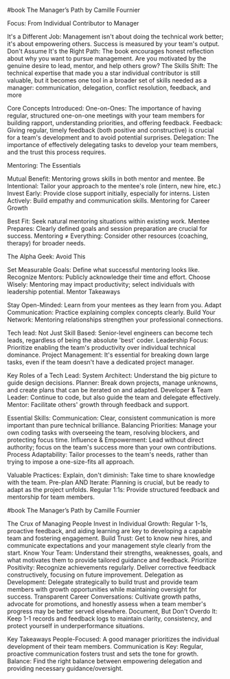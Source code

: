 #book The Manager’s Path by Camille Fournier

Focus:  From Individual Contributor to Manager

It's a Different Job: Management isn't about doing the technical work better; it's about empowering
others. Success is measured by your team's output.
Don't Assume It's the Right Path: The book encourages honest reflection about why you want to pursue
management. Are you motivated by the genuine desire to lead, mentor, and help others grow?
The Skills Shift: The technical expertise that made you a star individual contributor is still
valuable, but it becomes one tool in a broader set of skills needed as a manager: communication,
delegation, conflict resolution, feedback, and more

Core Concepts Introduced:
One-on-Ones: The importance of having regular, structured one-on-one meetings with your team members
for building rapport, understanding priorities, and offering feedback.
Feedback: Giving regular, timely feedback (both positive and constructive) is crucial for a team's
development and to avoid potential surprises.
Delegation: The importance of effectively delegating tasks to develop your team members, and the
trust this process requires.

Mentoring: The Essentials

Mutual Benefit: Mentoring grows skills in both mentor and mentee.
Be Intentional: Tailor your approach to the mentee's role (intern, new hire, etc.)
Invest Early: Provide close support initially, especially for interns.
Listen Actively: Build empathy and communication skills.
Mentoring for Career Growth

Best Fit: Seek natural mentoring situations within existing work.
Mentee Prepares: Clearly defined goals and session preparation are crucial for success.
Mentoring ≠ Everything: Consider other resources (coaching, therapy) for broader needs.

The Alpha Geek: Avoid This

Set Measurable Goals: Define what successful mentoring looks like.
Recognize Mentors: Publicly acknowledge their time and effort.
Choose Wisely: Mentoring may impact productivity; select individuals with leadership potential.
Mentor Takeaways

Stay Open-Minded: Learn from your mentees as they learn from you.
Adapt Communication: Practice explaining complex concepts clearly.
Build Your Network: Mentoring relationships strengthen your professional connections.

Tech lead:
Not Just Skill Based: Senior-level engineers can become tech leads, regardless of being the
absolute 'best' coder.
Leadership Focus: Prioritize enabling the team's productivity over individual technical dominance.
Project Management: It's essential for breaking down large tasks, even if the team doesn't have a
dedicated project manager.

Key Roles of a Tech Lead:
System Architect: Understand the big picture to guide design decisions.
Planner: Break down projects, manage unknowns, and create plans that can be iterated on and adapted.
Developer & Team Leader: Continue to code, but also guide the team and delegate effectively.
Mentor: Facilitate others' growth through feedback and support.

Essential Skills:
Communication: Clear, consistent communication is more important than pure technical brilliance.
Balancing Priorities: Manage your own coding tasks with overseeing the team, resolving blockers, and
protecting focus time.
Influence & Empowerment: Lead without direct authority; focus on the team's success more than your
own contributions.
Process Adaptability: Tailor processes to the team's needs, rather than trying to impose a
one-size-fits all approach.

Valuable Practices:
Explain, don't diminish: Take time to share knowledge with the team.
Pre-plan AND Iterate: Planning is crucial, but be ready to adapt as the project unfolds.
Regular 1:1s: Provide structured feedback and mentorship for team members.

#book The Manager’s Path by Camille Fournier

The Crux of Managing People
Invest in Individual Growth: Regular 1-1s, proactive feedback, and aiding learning are key to
developing a capable team and fostering engagement.
Build Trust: Get to know new hires, and communicate expectations and your management style clearly
from the start.
Know Your Team: Understand their strengths, weaknesses, goals, and what motivates them to provide
tailored guidance and feedback.
Prioritize Positivity: Recognize achievements regularly. Deliver corrective feedback constructively,
focusing on future improvement.
Delegation as Development: Delegate strategically to build trust and provide team members with
growth opportunities while maintaining oversight for success.
Transparent Career Conversations: Cultivate growth paths, advocate for promotions, and honestly
assess when a team member's progress may be better served elsewhere.
Document, But Don't Overdo It: Keep 1-1 records and feedback logs to maintain clarity, consistency,
and protect yourself in underperformance situations.

Key Takeaways
People-Focused: A good manager prioritizes the individual development of their team members.
Communication is Key: Regular, proactive communication fosters trust and sets the tone for growth.
Balance: Find the right balance between empowering delegation and providing necessary
guidance/oversight.
